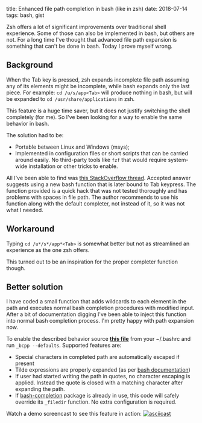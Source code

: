title: Enhanced file path completion in bash (like in zsh)
date: 2018-07-14
tags: bash, gist

Zsh offers a lot of significant improvements over traditional shell experience.
Some of those can also be implemented in bash, but others are not. For a long
time I've thought that advanced file path expansion is something that can't be
done in bash. Today I prove myself wrong.

## Background

When the Tab key is pressed, zsh expands incomplete file path assuming any of
its elements might be incomplete, while bash expands only the last piece. For
example: `cd /u/s/app<Tab>` will produce nothing in bash, but will be expanded
to `cd /usr/share/applications` in zsh.

This feature is a huge time saver, but it does not justify switching the shell
completely (for me). So I've been looking for a way to enable the same behavior
in bash.

The solution had to be:

- Portable between Linux and Windows (msys);
- Implemented in configuration files or short scripts that can be carried
  around easily. No third-party tools like `fzf` that would require system-wide
  installation or other tricks to enable.

All I've been able to find was
[this StackOverflow thread](https://stackoverflow.com/q/25076611).
Accepted answer suggests using a new bash function that is later bound to Tab
keypress. The function provided is a quick hack that was not tested thoroughly
and has problems with spaces in file path. The author recommends to use his
function along with the default completer, not instead of it, so it was not
what I needed.

## Workaround

Typing `cd /u*/s*/app*<Tab>` is somewhat better but not as streamlined an
experience as the one zsh offers.

This turned out to be an inspiration for the proper completer function though.

## Better solution

I have coded a small function that adds wildcards to each element in the path
and executes normal bash completion procedures with modified input. After a bit
of documentation digging I've been able to inject this function into normal
bash completion process. I'm pretty happy with path expansion now.

To enable the described behavior source [**this file**][gist] from your
~/.bashrc and run `_bcpp --defaults`. Supported features are:

- Special characters in completed path are automatically escaped if present
- Tilde expressions are properly expanded (as per [bash documentation])
- If user had started writing the path in quotes, no character escaping is
  applied. Instead the quote is closed with a matching character after expanding
  the path.
- If [bash-completion] package is already in use, this code will safely override
  its `_filedir` function. No extra configuration is required.

Watch a demo screencast to see this feature in action:
[![asciicast](https://asciinema.org/a/0zhzOYbkF22pWLmbx1RHCYyqQ.png)](https://asciinema.org/a/0zhzOYbkF22pWLmbx1RHCYyqQ)


[bash-completion]: https://salsa.debian.org/debian/bash-completion
[bash documentation]: https://www.gnu.org/software/bash/manual/html_node/Tilde-Expansion.html
[gist]: https://github.com/sio/bash-complete-partial-path/blob/master/bash_completion
